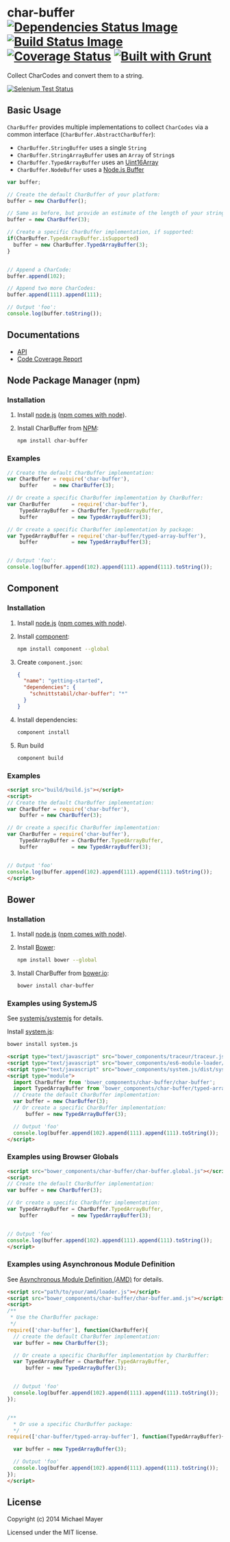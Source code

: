 # char-buffer [![Dependencies Status Image](https://gemnasium.com/schnittstabil/char-buffer.svg)](https://gemnasium.com/schnittstabil/char-buffer) [![Build Status Image](https://travis-ci.org/schnittstabil/char-buffer.svg)](https://travis-ci.org/schnittstabil/char-buffer) [![Coverage Status](https://coveralls.io/repos/schnittstabil/char-buffer/badge.png)](https://coveralls.io/r/schnittstabil/char-buffer) [![Built with Grunt](https://cdn.gruntjs.com/builtwith.png)](http://gruntjs.com/)

Collect CharCodes and convert them to a string.

[![Selenium Test Status](https://saucelabs.com/browser-matrix/char-buffer.svg)](https://saucelabs.com/u/char-buffer)

## Basic Usage

`CharBuffer` provides multiple implementations to collect `CharCodes` via a common interface (`CharBuffer.AbstractCharBuffer`):

* `CharBuffer.StringBuffer` uses a single `String`
* `CharBuffer.StringArrayBuffer` uses an `Array` of `String`s
* `CharBuffer.TypedArrayBuffer` uses an [Uint16Array](https://developer.mozilla.org/en-US/docs/Web/API/Uint16Array)
* `CharBuffer.NodeBuffer` uses a [Node.js Buffer](http://nodejs.org/api/buffer.html)

```javascript
var buffer;

// Create the default CharBuffer of your platform:
buffer = new CharBuffer();

// Same as before, but provide an estimate of the length of your string:
buffer = new CharBuffer(3);

// Create a specific CharBuffer implementation, if supported:
if(CharBuffer.TypedArrayBuffer.isSupported)
  buffer = new CharBuffer.TypedArrayBuffer(3);
}


// Append a CharCode:
buffer.append(102);

// Append two more CharCodes:
buffer.append(111).append(111);

// Output 'foo':
console.log(buffer.toString());
```


## Documentations

* [API](http://schnittstabil.github.io/char-buffer/api/#!/api)
* [Code Coverage Report](http://schnittstabil.github.io/char-buffer/coverage)


## Node Package Manager (npm)

### Installation

1. Install [node.js](http://nodejs.org/) ([npm comes with node](https://www.npmjs.org/doc/README.html#super-easy-install)).

2. Install CharBuffer from [NPM](https://www.npmjs.org/):
    ```bash
    npm install char-buffer
    ```

### Examples
```javascript
// Create the default CharBuffer implementation:
var CharBuffer = require('char-buffer'),
    buffer     = new CharBuffer(3);

// Or create a specific CharBuffer implementation by CharBuffer:
var CharBuffer       = require('char-buffer'),
    TypedArrayBuffer = CharBuffer.TypedArrayBuffer,
    buffer           = new TypedArrayBuffer(3);

// Or create a specific CharBuffer implementation by package:
var TypedArrayBuffer = require('char-buffer/typed-array-buffer'),
    buffer           = new TypedArrayBuffer(3);


// Output 'foo':
console.log(buffer.append(102).append(111).append(111).toString());
```


## Component

### Installation

1. Install [node.js](http://nodejs.org/) ([npm comes with node](https://www.npmjs.org/doc/README.html#super-easy-install)).

2. Install [component](http://component.io/):
    ```bash
    npm install component --global
    ```

3. Create `component.json`:
    ```json
    {
      "name": "getting-started",
      "dependencies": {
        "schnittstabil/char-buffer": "*"
      }
    }
    ```

4. Install dependencies:
    ```bash
    component install
    ```

5. Run build
    ```bash
    component build
    ```

### Examples

```html
<script src="build/build.js"></script>
<script>
// Create the default CharBuffer implementation:
var CharBuffer = require('char-buffer'),
    buffer = new CharBuffer(3);

// Or create a specific CharBuffer implementation:
var CharBuffer = require('char-buffer'),
    TypedArrayBuffer = CharBuffer.TypedArrayBuffer,
    buffer           = new TypedArrayBuffer(3);


// Output 'foo'
console.log(buffer.append(102).append(111).append(111).toString());
</script>
```


## Bower

### Installation

1. Install [node.js](http://nodejs.org/) ([npm comes with node](https://www.npmjs.org/doc/README.html#super-easy-install)).

2. Install [Bower](http://bower.io/):
    ```bash
    npm install bower --global
    ```

3. Install CharBuffer from [bower.io](http://bower.io/search):
    ```bash
    bower install char-buffer
    ```

### Examples using SystemJS

See [systemjs/systemjs](https://github.com/systemjs/systemjs) for details.

Install [system.js](https://github.com/systemjs/systemjs):
```bash
bower install system.js
```

```html
<script type="text/javascript" src="bower_components/traceur/traceur.js"></script>
<script type="text/javascript" src="bower_components/es6-module-loader/dist/es6-module-loader.js"></script>
<script type="text/javascript" src="bower_components/system.js/dist/system.js"></script>
<script type="module">
  import CharBuffer from 'bower_components/char-buffer/char-buffer';
  import TypedArrayBuffer from 'bower_components/char-buffer/typed-array-buffer';
  // Create the default CharBuffer implementation:
  var buffer = new CharBuffer(3);
  // Or create a specific CharBuffer implementation:
      buffer = new TypedArrayBuffer(3);

  // Output 'foo'
  console.log(buffer.append(102).append(111).append(111).toString());
</script>
```

### Examples using Browser Globals

```html
<script src="bower_components/char-buffer/char-buffer.global.js"></script>
<script>
// Create the default CharBuffer implementation:
var buffer = new CharBuffer(3);

// Or create a specific CharBuffer implementation:
var TypedArrayBuffer = CharBuffer.TypedArrayBuffer,
    buffer           = new TypedArrayBuffer(3);


// Output 'foo'
console.log(buffer.append(102).append(111).append(111).toString());
</script>
```


### Examples using Asynchronous Module Definition

See [Asynchronous Module Definition (AMD)](https://github.com/amdjs/amdjs-api/blob/master/AMD.md) for details.

```html
<script src="path/to/your/amd/loader.js"></script>
<script src="bower_components/char-buffer/char-buffer.amd.js"></script>
<script>
/**
 * Use the CharBuffer package:
 */
require(['char-buffer'], function(CharBuffer){
  // create the default CharBuffer implementation:
  var buffer = new CharBuffer(3);

  // Or create a specific CharBuffer implementation by CharBuffer:
  var TypedArrayBuffer = CharBuffer.TypedArrayBuffer,
      buffer = new TypedArrayBuffer(3);


  // Output 'foo'
  console.log(buffer.append(102).append(111).append(111).toString());
});


/**
  * Or use a specific CharBuffer package:
  */
require(['char-buffer/typed-array-buffer'], function(TypedArrayBuffer){

  var buffer = new TypedArrayBuffer(3);

  // Output 'foo'
  console.log(buffer.append(102).append(111).append(111).toString());
});
</script>
```


## License

Copyright (c) 2014 Michael Mayer

Licensed under the MIT license.


